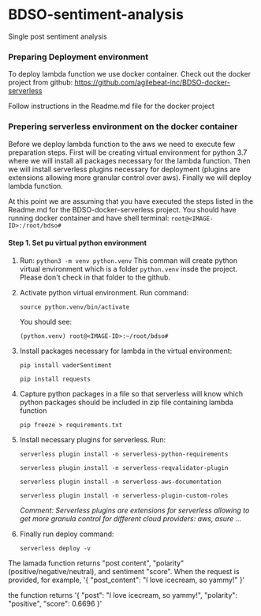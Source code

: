 # BDSO-sentiment-analysis
Single post sentiment analysis


### Preparing Deployment environment

To deploy lambda function we use docker container. Check out the docker 
project from github: https://github.com/agilebeat-inc/BDSO-docker-serverless

Follow instructions in the Readme.md file for the docker project

### Prepering serverless environment on the docker container

Before we deploy lambda function to the aws we need to execute few preparation 
steps. First will be creating virtual environment for python 3.7 where we will
install all packages necessary for the lambda function. Then we will install 
serverless plugins necessary for deployment (plugins are extensions allowing more granular
control over aws). Finally we will deploy lambda function.

At this point we are assuming that you have executed the steps listed in the
Readme.md for the BDSO-docker-serverless project. You should have running 
docker container and have shell terminal: `root@<IMAGE-ID>:/root/bdso#`

#### Step 1. Set pu virtual python environment

1. Run: `python3 -m venv python.venv`
   This comman will create python virtual environment which is a folder `python.venv`
   insde the project. Please don't check in that folder to the github.
   
2. Activate python virtual environment. Run command:

   `source python.venv/bin/activate`
   
   You should see:
   
   `(python.venv) root@<IMAGE-ID>:~/root/bdso#`
   
3. Install packages necessary for lambda in the virtual environment:

   `pip install vaderSentiment`
   
   `pip install requests`
   
4. Capture python packages in a file so that serverless will know which 
   python packages should be included in zip file containing lambda function
   
   `pip freeze > requirements.txt`
   
5. Install necessary plugins for serverless. Run:
   
   `serverless plugin install -n serverless-python-requirements`
   
   `serverless plugin install -n serverless-reqvalidator-plugin`
   
   `serverless plugin install -n serverless-aws-documentation`
   
   `serverless plugin install -n serverless-plugin-custom-roles`
   
   *Comment: Serverless plugins are extensions for serverless allowing to get more granula
   control for different cloud providers: aws, asure ...*

  
6. Finally run deploy command:

   `serverless deploy -v`
   
   
   
The lamada function returns "post content", "polarity" (positive/negative/neutral), and sentiment "score". 
When the request is provided, for example, 
  '{
      "post_content": "I love icecream, so yammy!"
   }'
   
the function returns
  '{
     "post": "I love icecream, so yammy!",
     "polarity": "positive",
     "score": 0.6696
  }'
